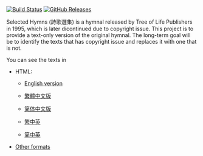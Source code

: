 <!--This README is auto-generated from `docs/README.md`. Do not edit this file directly.-->

[![Build
Status](https://travis-ci.org/ickc/selected-hymns.svg?branch=master)](https://travis-ci.org/ickc/selected-hymns)
[![GitHub
Releases](https://img.shields.io/github/tag/ickc/selected-hymns.svg?label=github+release)](https://github.com/ickc/selected-hymns/releases)

Selected Hymns (詩歌選集) is a hymnal released by Tree of Life
Publishers in 1995, which is later dicontinued due to copyright issue.
This project is to provide a text-only version of the original hymnal.
The long-term goal will be to identify the texts that has copyright
issue and replaces it with one that is not.

You can see the texts in

-   HTML:

    -   [English version](https://ickc.github.io/selected-hymns/en.html)

    -   [繁體中文版](https://ickc.github.io/selected-hymns/zh-Hant.html)

    -   [简体中文版](https://ickc.github.io/selected-hymns/zh-Hans.html)

    -   [繁中英](https://ickc.github.io/selected-hymns/zh-Hant-en.html)

    -   [简中英](https://ickc.github.io/selected-hymns/zh-Hans-en.html)

-   [Other
    formats](https://github.com/ickc/selected-hymns/releases/latest)
